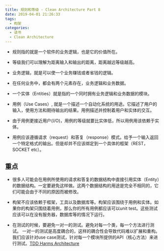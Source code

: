 ```yaml
---
title: 规则和等级 - Clean Architecture Part 8
date: 2019-04-01 21:26:33
tags:
  - 构架
categories:
  - 读书
  - Clean Architecture
---
```


* 规则指的就是一个软件的业务逻辑，也是它的价值所在。

* 等级我们可以理解为距离输入和输出的距离，距离越远等级越高。

* 业务逻辑，就是可以使一个业务赚钱或者省钱的逻辑。
<!-- more -->
* 在任何业务中，都会有两个元素存在，业务逻辑和业务数据。

* 一个实体（Entities）就是指的一个同时拥有业务逻辑和业务数据的模块。

* 用例（Use Cases）, 就是一个描述一个自动化系统的用途。它描述了用户的输入，使用方法和期待输出的结果。用例描述并控制着用户和实体的交互。

* 由于用例更接近用户(I/O)，用例的等级就要比实体低，所以用例用该依赖于实体。

* 用例应该遵循请求（request）和答复（response）模式。给予一个输入返回一个特定格式的输出。但是却并不应该绑定到一个具体的框架（REST，SOCKET etc）。

## 重点
* 很多人可能会在用例所使用的请求和答复的数据结构中直接引用实体（Entity）的数据结构。一定要避免这样做。这两个数据结构的用途是完全不相同的，它们可能会由于不同的原因而被修改。

* 构架不应该依赖于框架，工具以及数据库等。构架应该围绕于用例和实体。如果你的构架只围绕着用例，那么你的所有用例都应该可以unit test。这些测试应该可以在没有服务器，数据库等的情况下运行。

* 在测试的时候，要避免一对一的测试。避免对每一个类，每一个方法进行测试。 一对一的测试是高度耦合的，这样的耦合性会导致代码难以扩展和重构。 我们应该针对use case测试，针对每一个模块所提供的API（核心方法）来进行测试。[TDD Harms Architecture](http://blog.cleancoder.com/uncle-bob/2017/03/03/TDD-Harms-Architecture.html)
